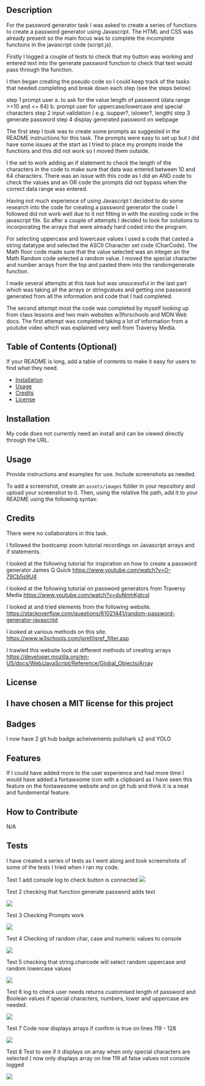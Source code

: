 # <Password Generator>

## Description


For the password generator task I was asked to create a series of functions to create a password generator using Javascript. The HTML and  CSS 
was already present so the main focus was to complete the incomplete functions in the javascript code (script.js).

Firstly I logged a couple of tests to check that my button was working and entered text into the generate password function to check that text 
would pass through the function.

I then began creating the pseudo code so I could keep track of the tasks that needed completing and break down each step (see the steps below)


  step 1 prompt user
      a. to ask for the value length of password (data range >=10 and <= 64)
     b. prompt user for uppercase/lowercase and special characters
 step 2 input validation ( e.g. isupper?, islower?, length)
 step 3 generate password
 step 4 display generated password on webpage

 The first step I took was to create some prompts as suggested in the README instructions for this task. The prompts were easy to set up but I did have some issues at the start 
 as I tried to place my prompts inside the functions and this did not work so I moved them outside. 

 I the set to work adding an if statement to check the length of the characters in the code to make sure that data was entered between 10 and 64 characters. There was an issue with this code
 as I did an AND code to check the values and an OR code the prompts did not bypass when the correct data range was entered.

 Having not much experience of using Javascript I decided to do some research into the code for creating a password generator the code I followed did not work
 well due to it not fitting in with the existing code in the javascript file. So after a couple of attempts I decided to look for solutions to incorporating the arrays 
 that were already hard coded into the program.

 For selecting uppercase and lowercase values I used a code that casted a string datatype and selected the ASCII Character set code (CharCode). The Math floor code made sure that the value selected was an integer an the Math Random code selected a random value.  I moved the special character and number arrays from the top and pasted them into the randomgenerate function.

 I made several attempts at this task but was unsucessful in the last part which was taking all the arrays or stringvalues and getting one password generated from all the information and code that I had completed.

 The second attempt most the code was completed by myself looking up from class lessons and two main websites w3forschools and MDN Web docs. The first attempt was completed taking a lot of information from a youtube video which was explained very well from Traversy Media.

 
   


## Table of Contents (Optional)

If your README is long, add a table of contents to make it easy for users to find what they need.

- [Installation](#installation)
- [Usage](#usage)
- [Credits](#credits)
- [License](#license)

## Installation

My code does not currently need an install and can be viewed directly through the URL.

## Usage

Provide instructions and examples for use. Include screenshots as needed.

To add a screenshot, create an `assets/images` folder in your repository and upload your screenshot to it. Then, using the relative file path, add it to your README using the following syntax:





## Credits

There were no collaborators in this task.


I followed the bootcamp zoom tutorial recordings on Javascript arrays and if statements. 

I looked at the following tutorial for inspiration on how to create a password generator James Q Quick
https://www.youtube.com/watch?v=O-79Cb5s9U4


I looked at the following tutorial on password generators from Traversy Media
https://www.youtube.com/watch?v=duNmhKgtcsI


I looked at and tried elements from the following website.
https://stackoverflow.com/questions/61021441/random-password-generator-javascript

I looked at various methods on this site.
https://www.w3schools.com/jsref/jsref_filter.asp

I trawled this website look at different methods of creating arrays
https://developer.mozilla.org/en-US/docs/Web/JavaScript/Reference/Global_Objects/Array


## License

I have chosen a MIT license for this project
---

## Badges

I now have 2 git hub badge acheivements pullshark x2 and YOLO

## Features

If I could have added more to the user experience and had more time I would have added a fontawsome icon with a clipboard as I have seen this feature on the fontawesome website and on git hub and think it is a neat and fundemental feature.

## How to Contribute

N/A

## Tests

I have created a series of tests as I went along and took screenshots of some of the tests I tried when I ran my code.

Test 1 add console log to check button is connected 
<img src="/images/Test_1.png">     
  
  
  

Test 2 checking that function generate password adds text
  
  <img src="/images/Test_2.png">  
  

Test 3 Checking Prompts work
  
  <img src="/images/Test_3.png">  
  
  
  Test 4 Checking of random char, case and numeric values to console
  
   <img src="/images/Test_4.png">  
  
  

Test 5 checking that string.charcode will select random uppercase and random lowercase values
  
<img src="/images/Test_5.png">  
  
  
  

Test 6 log to check user needs returns customised length of password and Boolean values if special characters, numbers, lower and uppercase are needed.
  
  <img src="/images/Test_6.png">  

Test 7 Code now displays arrays if confirm is true on lines 119 - 128
  
  <img src="/images/Test_7.png">  

Test 8 Test to see if it displays on array when only special characters are selected ( now only displays array on line 119 all false values not console logged
  
  <img src="/images/Test_8.png">  

